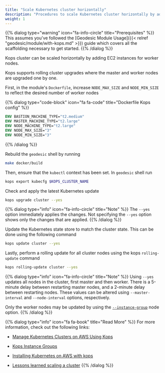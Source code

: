 ```yaml
---
title: "Scale Kubernetes cluster horizontally"
description: "Procedures to scale Kubernetes cluster horizontally by adding nodes"
weight: 1
---
```


{{% dialog type="warning" icon="fa-info-circle" title="Prerequisites" %}}
This assumes you've followed the [Geodesic Module Usage]({{< relref "geodesic/module/with-kops.md" >}}) guide which covers all the scaffolding necessary to get started.
{{% /dialog %}}

Kops cluster can be scaled horizontally by adding EC2 instances for worker nodes. 

Kops supports rolling cluster upgrades where the master and worker nodes are upgraded one by one.

First, in the module's `Dockerfile`, increase `NODE_MAX_SIZE` and `NODE_MIN_SIZE` to reflect the desired number of worker nodes

{{% dialog type="code-block" icon="fa fa-code" title="Dockerfile Kops config" %}}
```dockerfile
ENV BASTION_MACHINE_TYPE="t2.medium"
ENV MASTER_MACHINE_TYPE="t2.large"
ENV NODE_MACHINE_TYPE="t2.large"
ENV NODE_MAX_SIZE="3"
ENV NODE_MIN_SIZE="3"
```
{{% /dialog %}}

Rebuild the `geodesic` shell by running

```sh
make docker/build
```

Then, ensure that the `kubectl` context has been set. In `geodesic` shell run

```sh
kops export kubecfg $KOPS_CLUSTER_NAME
```

Check and apply the latest Kubernetes update

```sh
kops upgrade cluster --yes
```

{{% dialog type="info" icon="fa-info-circle" title="Note" %}}
The `--yes` option immediately applies the changes. Not specifying the `--yes` option shows only the changes that are applied.
{{% /dialog %}}

Update the Kubernetes state store to match the cluster state. This can be done using the following command

```sh
kops update cluster --yes
```

Lastly, perform a rolling update for all cluster nodes using the kops `rolling-update` command

```sh
kops rolling-update cluster --yes
```

{{% dialog type="info" icon="fa-info-circle" title="Note" %}}
Using `--yes` updates all nodes in the cluster, first master and then worker.
There is a 5-minute delay between restarting master nodes, and a 2-minute delay between restarting nodes. 
These values can be altered using `--master-interval` and `--node-interval` options, respectively.

Only the worker nodes may be updated by using the [`--instance-group`](https://github.com/kubernetes/kops/blob/master/docs/instance_groups.md) node option.
{{% /dialog %}}

{{% dialog type="info" icon="fa fa-book" title="Read More" %}}
For more information, check out the following links:

* [Manage Kubernetes Clusters on AWS Using Kops](https://aws.amazon.com/blogs/compute/kubernetes-clusters-aws-kops/)

* [Kops Instance Groups](https://github.com/kubernetes/kops/blob/master/docs/instance_groups.md)

* [Installing Kubernetes on AWS with kops](https://kubernetes.io/docs/getting-started-guides/kops/)

* [Lessons learned scaling a cluster](https://medium.com/tailor-tech/production-grade-kubernetes-on-aws-3-lessons-learned-scaling-a-cluster-a421dfe786dd)
{{% /dialog %}}
